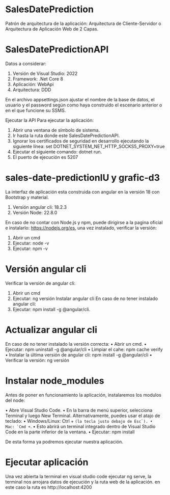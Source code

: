 # SalesDatePrediction
Patrón de arquitectura de la aplicación: Arquitectura de Cliente-Servidor o Arquitectura de Aplicación Web de 2 Capas.

# SalesDatePredictionAPI
Datos a considerar:
1.	Versión de Visual Studio: 2022
2.	Framework: .Net Core 8
3.	Aplicación: WebApi
4.	Arquitectura: DDD

En el archivo appsettings.json ajustar el nombre de la base de datos, el usuario y el password según como haya construido el escenario anterior o en el que funcione su SSMS.

Ejecutar la API
Para ejecutar la aplicación:
1.	Abrir una ventana de símbolo de sistema.
2.	Ir hasta la ruta donde este SalesDatePredictionAPI.
3.	Ignorar los certificados de seguridad en desarrollo ejecutando la siguiente línea: set DOTNET_SYSTEM_NET_HTTP_SOCKS5_PROXY=true
4.	Ejecutar el siguiente comando: dotnet run.
5.	El puerto de ejecución es 5207

# sales-date-predictionIU y grafic-d3

La interfaz de aplicación esta construida con angular en la versión 18 con Bootstrap y material.

1.	Versión angular cli: 18.2.3
2.	Versión Node: 22.8.0

En caso de no contar con Node.js y npm, puede dirigirse a la pagina oficial e instalarlo: https://nodejs.org/es, una vez instalado, verificar la versión:
1.	Abrir un cmd
2.	Ejecutar: node -v
3.	Ejecutar: npm -v

# Versión angular cli

Verificar la versión de angular cli:

1.	Abrir un cmd
2.	Ejecutar: ng versión
Instalar angular cli
En caso de no tener instalado angular cli:
1.	Ejecutar: npm install -g @angular/cli.

# Actualizar angular cli

En caso de no tener instalado la versión correcta:
•	Abrir un cmd.
•	Ejecutar: npm uninstall -g @angular/cli
•	Limpiar el cahe: npm cache verify
•	Instalar la última versión de angular cli: npm install -g @angular/cli
•	Verificar la versión: ng versión

# Instalar node_modules
Antes de poner en funcionamiento la aplicación, instalaremos los modulos del node:

•	Abre Visual Studio Code.
•	En la barra de menú superior, selecciona Terminal y luego New Terminal. Alternativamente, puedes usar el atajo de teclado:
•	Windows/Linux: Ctrl + `` (la tecla justo debajo de Esc`).
•	Mac: `Cmd + ``.
•	Esto abrirá un terminal integrado dentro de Visual Studio Code en la parte inferior de la ventana.
•	Ejecutar: npm install

De esta forma ya podremos ejecutar nuestra aplicación.

# Ejecutar aplicación

Una vez abierta la terminal en visual studio code ejecutar ng serve, la terminal nos arrojara datos de ejecución y la ruta web de la aplicación.
en este caso la ruta es http://localhost:4200




